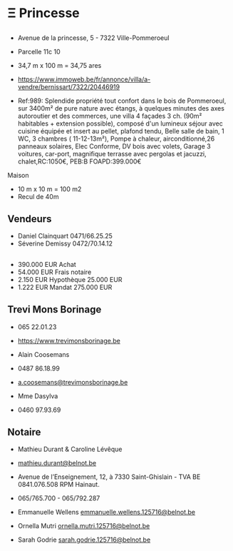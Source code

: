 # Ξ Princesse

## 

- Avenue de la princesse, 5 - 7322 Ville-Pommeroeul

- Parcelle 11c 10

- 34,7 m x 100 m =  34,75 ares

- https://www.immoweb.be/fr/annonce/villa/a-vendre/bernissart/7322/20446919

- Ref:989: Splendide propriété tout confort dans le bois de Pommeroeul, sur 3400m² de pure nature avec étangs, à quelques minutes des axes autoroutier et des commerces, une villa 4 façades 3 ch. (90m² habitables + extension possible), composé d'un lumineux séjour avec cuisine équipée et insert au pellet, plafond tendu, Belle salle de bain, 1 WC, 3 chambres ( 11-12-13m²), Pompe à chaleur, airconditionné,26 panneaux solaires, Elec Conforme, DV bois avec volets, Garage 3 voitures, car-port, magnifique terrasse avec pergolas et jacuzzi, chalet,RC:1050€, PEB:B FOAPD:399.000€

Maison

- 10 m x 10 m = 100 m2
- Recul de 40m

## Vendeurs

- Daniel Clainquart 0471/66.25.25
- Séverine Demissy 0472/70.14.12

## 

- 390.000 EUR Achat
- 54.000 EUR Frais notaire
- 2.150 EUR Hypothèque 25.000 EUR
- 1.222 EUR Mandat 275.000 EUR

## Trevi Mons Borinage

- 065 22.01.23
- https://www.trevimonsborinage.be

- Alain Coosemans
- 0487 86.18.99
- a.coosemans@trevimonsborinage.be

- Mme Dasylva
- 0460 97.93.69

## Notaire

- Mathieu Durant & Caroline Lévêque
- mathieu.durant@belnot.be
- Avenue de l’Enseignement, 12, à 7330 Saint-Ghislain - TVA BE 0841.076.508 RPM Hainaut. 

- 065/765.700 - 065/792.287

- Emmanuelle Wellens emmanuelle.wellens.125716@belnot.be
- Ornella Mutri ornella.mutri.125716@belnot.be
- Sarah Godrie sarah.godrie.125716@belnot.be
